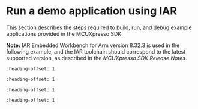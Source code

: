 # Run a demo application using IAR 

This section describes the steps required to build, run, and debug example applications provided in the MCUXpresso SDK.

**Note:** IAR Embedded Workbench for Arm version 8.32.3 is used in the following example, and the IAR toolchain should correspond to the latest supported version, as described in the *MCUXpresso SDK Release Notes*.


```{include} ../topics/iar_build_an_example_application.md
:heading-offset: 1
```

```{include} ../topics/iar_run_an_example_application.md
:heading-offset: 1
```

```{include} ../topics/iar_build_a_trustzone_example_application.md
:heading-offset: 1
```

```{include} ../topics/iar_run_a_trustzone_example_application.md
:heading-offset: 1
```

